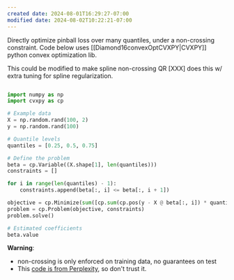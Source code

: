 ```yaml
---
created date: 2024-08-01T16:29:27-07:00
modified date: 2024-08-02T10:22:21-07:00
---
```


Directly optimize pinball loss over many quantiles, under a non-crossing constraint. Code below uses [[Diamond16convexOptCVXPY|CVXPY]] python convex optimization lib.  

This could be modified to make spline non-crossing QR [XXX] does this w/ extra tuning for spline regularization.


```python

import numpy as np
import cvxpy as cp

# Example data
X = np.random.rand(100, 2)
y = np.random.rand(100)

# Quantile levels
quantiles = [0.25, 0.5, 0.75]

# Define the problem
beta = cp.Variable((X.shape[1], len(quantiles)))
constraints = []

for i in range(len(quantiles) - 1):
    constraints.append(beta[:, i] <= beta[:, i + 1])

objective = cp.Minimize(sum([cp.sum(cp.pos(y - X @ beta[:, i]) * quantiles[i] + cp.sum(cp.pos(X @ beta[:, i] - y) * (1 - quantiles[i]))) for i in range(len(quantiles))]))
problem = cp.Problem(objective, constraints)
problem.solve()

# Estimated coefficients
beta.value
```

**Warning**: 
- non-crossing is only enforced on training data, no guarantees on test
- This [code is from Perplexity](https://www.perplexity.ai/search/can-conformal-quantile-regress-KOOwapTiTtetET8qC4QXuQ#0), so don't trust it.